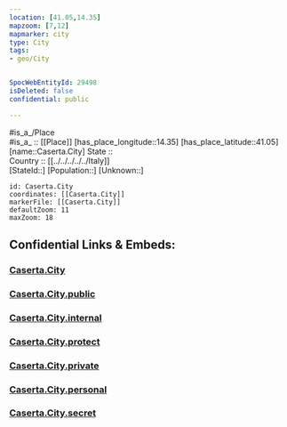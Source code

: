 ```yaml
---
location: [41.05,14.35] 
mapzoom: [7,12] 
mapmarker: city 
type: City
tags:
- geo/City


SpocWebEntityId: 29498
isDeleted: false
confidential: public

---
```

#is_a_/Place  
#is_a_ :: [[Place]] 
[has_place_longitude::14.35] 
[has_place_latitude::41.05] 
[name::Caserta.City] 
State ::  
Country :: [[../../../../../Italy]]  
[StateId::] 
[Population::] 
[Unknown::] 


```leaflet
id: Caserta.City
coordinates: [[Caserta.City]] 
markerFile: [[Caserta.City]] 
defaultZoom: 11 
maxZoom: 18
```


## Confidential Links & Embeds: 

### [Caserta.City](/_Standards/Earth/Continent/Europe/Europe~South/Italy/regions~Italy/Campania/Caserta.Province/City/Caserta.City.md) 

### [Caserta.City.public](/_public/Earth/Continent/Europe/Europe~South/Italy/regions~Italy/Campania/Caserta.Province/City/Caserta.City.public.md) 

### [Caserta.City.internal](/_internal/Earth/Continent/Europe/Europe~South/Italy/regions~Italy/Campania/Caserta.Province/City/Caserta.City.internal.md) 

### [Caserta.City.protect](/_protect/Earth/Continent/Europe/Europe~South/Italy/regions~Italy/Campania/Caserta.Province/City/Caserta.City.protect.md) 

### [Caserta.City.private](/_private/Earth/Continent/Europe/Europe~South/Italy/regions~Italy/Campania/Caserta.Province/City/Caserta.City.private.md) 

### [Caserta.City.personal](/_personal/Earth/Continent/Europe/Europe~South/Italy/regions~Italy/Campania/Caserta.Province/City/Caserta.City.personal.md) 

### [Caserta.City.secret](/_secret/Earth/Continent/Europe/Europe~South/Italy/regions~Italy/Campania/Caserta.Province/City/Caserta.City.secret.md)

